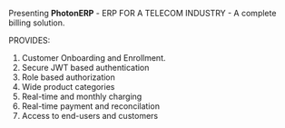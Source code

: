 Presenting **PhotonERP** -
ERP FOR A TELECOM INDUSTRY - A complete billing solution.

PROVIDES:

1. Customer Onboarding and Enrollment.
2. Secure JWT based authentication
3. Role based authorization
4. Wide product categories
5. Real-time and monthly charging
6. Real-time payment and reconcilation
7. Access to end-users and customers
   
